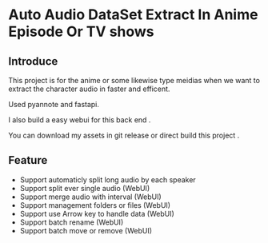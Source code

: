 # Auto Audio DataSet Extract In Anime Episode Or TV shows

## Introduce
This project is for the anime or some likewise type meidias when we want to extract the character audio in faster and efficent.

Used pyannote and fastapi.

I also build a easy webui for this back end .

You can download my assets in git release or direct build this project .

## Feature

- Support automaticly split long audio by each speaker
- Support split ever single audio (WebUI)
- Support merge audio with interval (WebUI)
- Support management folders or files (WebUI)
- Support use Arrow key to handle data (WebUI)
- Support batch rename (WebUI)
- Support batch move or remove (WebUI)